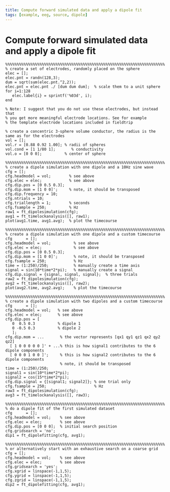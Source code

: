 ```yaml
---
title: Compute forward simulated data and apply a dipole fit
tags: [example, eeg, source, dipole]
---
```


# Compute forward simulated data and apply a dipole fit

    %%%%%%%%%%%%%%%%%%%%%%%%%%%%%%%%%%%%%%%%%%%%%%%%%%%%%%%%%%%%%%%%%%%%%%
    % create a set of electrodes, randomly placed on the sphere
    elec = [];
    elec.pnt = randn(128,3);
    dum = sqrt(sum(elec.pnt.^2,2));
    elec.pnt = elec.pnt ./ [dum dum dum];  % scale them to a unit sphere
    for i=1:128
       elec.label{i} = sprintf('%03d', i);
    end

    % Note: I suggest that you do not use these electrodes, but instead that
    % you get more meaningful electrode locations. See for example
    % the template electrode locations included in fieldtrip

    % create a concentric 3-sphere volume conductor, the radius is the same as for the electrodes
    vol = [];
    vol.r = [0.88 0.92 1.00]; % radii of spheres
    vol.cond = [1 1/80 1];       % conductivity
    vol.o = [0 0 0];          % center of sphere

    %%%%%%%%%%%%%%%%%%%%%%%%%%%%%%%%%%%%%%%%%%%%%%%%%%%%%%%%%%%%%%%%%%%%%%
    % create a dipole simulation with one dipole and a 10Hz sine wave
    cfg = [];
    cfg.headmodel = vol;        % see above
    cfg.elec = elec;            % see above
    cfg.dip.pos = [0 0.5 0.3];
    cfg.dip.mom = [1 0 0]';     % note, it should be transposed
    cfg.dip.frequency = 10;
    cfg.ntrials = 10;
    cfg.triallength = 1;        % seconds
    cfg.fsample = 250;          % Hz
    raw1 = ft_dipolesimulation(cfg);
    avg1 = ft_timelockanalysis([], raw1);
    plot(avg1.time, avg1.avg);  % plot the timecourse

    %%%%%%%%%%%%%%%%%%%%%%%%%%%%%%%%%%%%%%%%%%%%%%%%%%%%%%%%%%%%%%%%%%%%%%
    % create a dipole simulation with one dipole and a custom timecourse
    cfg      = [];
    cfg.headmodel = vol;          % see above
    cfg.elec = elec;              % see above
    cfg.dip.pos = [0 0.5 0.3];
    cfg.dip.mom = [1 0 0]';       % note, it should be transposed
    cfg.fsample = 250;            % Hz
    time = (1:250)/250;           % manually create a time axis
    signal = sin(10*time*2*pi);   % manually create a signal
    cfg.dip.signal = {signal, signal, signal};  % three trials
    raw2 = ft_dipolesimulation(cfg);
    avg2 = ft_timelockanalysis([], raw2);
    plot(avg2.time, avg2.avg);    % plot the timecourse

    %%%%%%%%%%%%%%%%%%%%%%%%%%%%%%%%%%%%%%%%%%%%%%%%%%%%%%%%%%%%%%%%%%%%%%
    % create a dipole simulation with two dipoles and a custom timecourse
    cfg      = [];
    cfg.headmodel = vol;   % see above
    cfg.elec = elec;       % see above
    cfg.dip.pos = [
       0  0.5 0.3          % dipole 1
       0 -0.5 0.3          % dipole 2
       ];
    cfg.dip.mom = ...       % the vector represents [qx1 qy1 qz1 qx2 qy2 qz2]
      [ 1 0 0 0 0 0 ]' + ...% this is how signal1 contributes to the 6 dipole components
      [ 0 0 0 1 0 0 ]';     % this is how signal2 contributes to the 6 dipole components
                            % note, it should be transposed
    time = (1:250)/250;
    signal1 = sin(10*time*2*pi);
    signal2 = cos(15*time*2*pi);
    cfg.dip.signal = {[signal1; signal2]}; % one trial only
    cfg.fsample = 250;                     % Hz
    raw3 = ft_dipolesimulation(cfg);
    avg3 = ft_timelockanalysis([], raw3);

    %%%%%%%%%%%%%%%%%%%%%%%%%%%%%%%%%%%%%%%%%%%%%%%%%%%%%%%%%%%%%%%%%%%%%%
    % do a dipole fit of the first simulated dataset
    cfg      = [];
    cfg.headmodel = vol;    % see above
    cfg.elec = elec;        % see above
    cfg.dip.pos = [0 0 0];  % initial search position
    cfg.gridsearch = 'no';
    dip1 = ft_dipolefitting(cfg, avg1);

    %%%%%%%%%%%%%%%%%%%%%%%%%%%%%%%%%%%%%%%%%%%%%%%%%%%%%%%%%%%%%%%%%%%%%%
    % or alternatively start with an exhaustive search on a coarse grid
    cfg = [];
    cfg.headmodel = vol;    % see above
    cfg.elec = elec;        % see above
    cfg.gridsearch = 'yes';
    cfg.xgrid = linspace(-1,1,5);
    cfg.ygrid = linspace(-1,1,5);
    cfg.zgrid = linspace(-1,1,5);
    dip2 = ft_dipolefitting(cfg, avg1);

